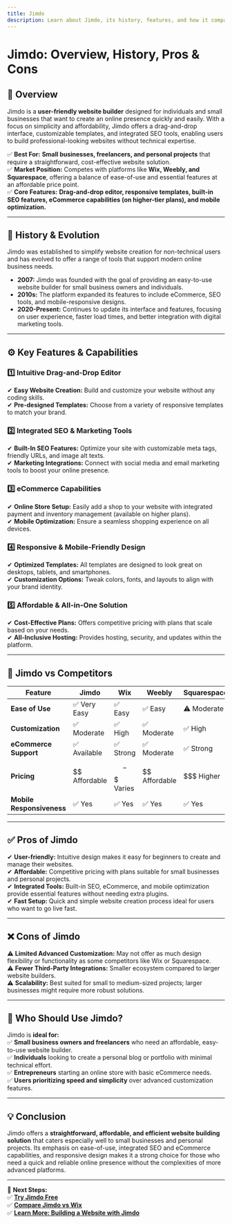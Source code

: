 ```yaml
---
title: Jimdo
description: Learn about Jimdo, its history, features, and how it compares to other website builders.
---
```


# **Jimdo: Overview, History, Pros & Cons**

## **📌 Overview**  
Jimdo is a **user-friendly website builder** designed for individuals and small businesses that want to create an online presence quickly and easily. With a focus on simplicity and affordability, Jimdo offers a drag-and-drop interface, customizable templates, and integrated SEO tools, enabling users to build professional-looking websites without technical expertise.

✅ **Best For:** **Small businesses, freelancers, and personal projects** that require a straightforward, cost-effective website solution.  
✅ **Market Position:** Competes with platforms like **Wix, Weebly, and Squarespace**, offering a balance of ease-of-use and essential features at an affordable price point.  
✅ **Core Features:** **Drag-and-drop editor, responsive templates, built-in SEO features, eCommerce capabilities (on higher-tier plans), and mobile optimization.**

---

## **📜 History & Evolution**  
Jimdo was established to simplify website creation for non-technical users and has evolved to offer a range of tools that support modern online business needs.

- **2007:** Jimdo was founded with the goal of providing an easy-to-use website builder for small business owners and individuals.
- **2010s:** The platform expanded its features to include eCommerce, SEO tools, and mobile-responsive designs.
- **2020-Present:** Continues to update its interface and features, focusing on user experience, faster load times, and better integration with digital marketing tools.

---

## **⚙️ Key Features & Capabilities**

### **1️⃣ Intuitive Drag-and-Drop Editor**  
✔ **Easy Website Creation:** Build and customize your website without any coding skills.  
✔ **Pre-designed Templates:** Choose from a variety of responsive templates to match your brand.

### **2️⃣ Integrated SEO & Marketing Tools**  
✔ **Built-In SEO Features:** Optimize your site with customizable meta tags, friendly URLs, and image alt texts.  
✔ **Marketing Integrations:** Connect with social media and email marketing tools to boost your online presence.

### **3️⃣ eCommerce Capabilities**  
✔ **Online Store Setup:** Easily add a shop to your website with integrated payment and inventory management (available on higher plans).  
✔ **Mobile Optimization:** Ensure a seamless shopping experience on all devices.

### **4️⃣ Responsive & Mobile-Friendly Design**  
✔ **Optimized Templates:** All templates are designed to look great on desktops, tablets, and smartphones.  
✔ **Customization Options:** Tweak colors, fonts, and layouts to align with your brand identity.

### **5️⃣ Affordable & All-in-One Solution**  
✔ **Cost-Effective Plans:** Offers competitive pricing with plans that scale based on your needs.  
✔ **All-Inclusive Hosting:** Provides hosting, security, and updates within the platform.

---

## **🔄 Jimdo vs Competitors**

| Feature                   | Jimdo          | Wix              | Weebly           | Squarespace      |
|---------------------------|----------------|------------------|------------------|------------------|
| **Ease of Use**           | ✅ Very Easy   | ✅ Easy          | ✅ Easy          | ⚠ Moderate      |
| **Customization**         | ✅ Moderate    | ✅ High          | ✅ Moderate      | ✅ High          |
| **eCommerce Support**     | ✅ Available   | ✅ Strong        | ✅ Moderate      | ✅ Strong        |
| **Pricing**               | $$ Affordable  | $$-$$$ Varies    | $$ Affordable    | $$$ Higher      |
| **Mobile Responsiveness** | ✅ Yes         | ✅ Yes          | ✅ Yes          | ✅ Yes           |

---

## **✅ Pros of Jimdo**  
✔ **User-friendly:** Intuitive design makes it easy for beginners to create and manage their websites.  
✔ **Affordable:** Competitive pricing with plans suitable for small businesses and personal projects.  
✔ **Integrated Tools:** Built-in SEO, eCommerce, and mobile optimization provide essential features without needing extra plugins.  
✔ **Fast Setup:** Quick and simple website creation process ideal for users who want to go live fast.

---

## **❌ Cons of Jimdo**  
⚠ **Limited Advanced Customization:** May not offer as much design flexibility or functionality as some competitors like Wix or Squarespace.  
⚠ **Fewer Third-Party Integrations:** Smaller ecosystem compared to larger website builders.  
⚠ **Scalability:** Best suited for small to medium-sized projects; larger businesses might require more robust solutions.

---

## **🎯 Who Should Use Jimdo?**  
Jimdo is **ideal for:**  
✅ **Small business owners and freelancers** who need an affordable, easy-to-use website builder.  
✅ **Individuals** looking to create a personal blog or portfolio with minimal technical effort.  
✅ **Entrepreneurs** starting an online store with basic eCommerce needs.  
✅ **Users prioritizing speed and simplicity** over advanced customization features.

---

## **💡 Conclusion**  
Jimdo offers a **straightforward, affordable, and efficient website building solution** that caters especially well to small businesses and personal projects. Its emphasis on ease-of-use, integrated SEO and eCommerce capabilities, and responsive design makes it a strong choice for those who need a quick and reliable online presence without the complexities of more advanced platforms.

---

🚀 **Next Steps:**  
✅ **[Try Jimdo Free](https://www.jimdo.com/)**  
✅ **[Compare Jimdo vs Wix](#)**  
✅ **[Learn More: Building a Website with Jimdo](#)**
